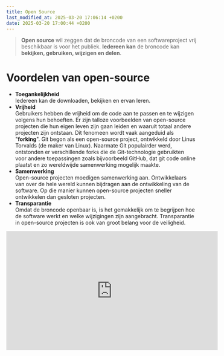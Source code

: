 ```yaml
---
title: Open Source
last_modified_at: 2025-03-20 17:06:14 +0200
date: 2025-03-20 17:00:44 +0200
---
```


> **Open source** wil zeggen dat de broncode van een softwareproject vrij beschikbaar is voor het publiek. **Iedereen kan** de broncode kan **bekijken, gebruiken, wijzigen en delen**.

# Voordelen van open-source

- **Toegankelijkheid**  
  Iedereen kan de downloaden, bekijken en ervan leren.
- **Vrijheid**  
  Gebruikers hebben de vrijheid om de code aan te passen en te wijzigen volgens hun behoeften.
  Er zijn talloze voorbeelden van open-source projecten die hun eigen leven zijn gaan leiden en waaruit totaal andere projecten zijn ontstaan. Dit fenomeen wordt vaak aangeduid als "**forking**".
  Git begon als een open-source project, ontwikkeld door Linus Torvalds (de maker van Linux). Naarmate Git populairder werd, ontstonden er verschillende forks die de Git-technologie gebruikten voor andere toepassingen zoals bijvoorbeeld GitHub, dat git code online plaatst en zo wereldwijde samenwerking mogelijk maakte.
- **Samenwerking**  
  Open-source projecten moedigen samenwerking aan. Ontwikkelaars van over de hele wereld kunnen bijdragen aan de ontwikkeling van de software.
  Op die manier kunnen open-source projecten sneller ontwikkelen dan gesloten projecten.
- **Transparantie**  
  Omdat de broncode openbaar is, is het gemakkelijk om te begrijpen hoe de software werkt en welke wijzigingen zijn aangebracht. Transparantie in open-source projecten is ook van groot belang voor de veiligheid.

<iframe width="560" height="315" src="https://www.youtube.com/embed/cU6H2m9XuQY?si=aXS60XMWVKGDV-j1" title="YouTube video player" frameborder="0" allow="accelerometer; autoplay; clipboard-write; encrypted-media; gyroscope; picture-in-picture; web-share" referrerpolicy="strict-origin-when-cross-origin" allowfullscreen></iframe>
